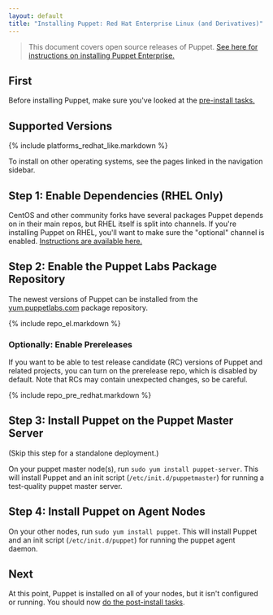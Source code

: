 ```yaml
---
layout: default
title: "Installing Puppet: Red Hat Enterprise Linux (and Derivatives)"
---
```


[peinstall]: /pe/latest/install_basic.html
[puppet enterprise]: /pe/latest/

> This document covers open source releases of Puppet. [See here for instructions on installing Puppet Enterprise.][peinstall]

First
-----

Before installing Puppet, make sure you've looked at the [pre-install tasks.](./pre_install.html)

Supported Versions
-----

{% include platforms_redhat_like.markdown %}

To install on other operating systems, see the pages linked in the navigation sidebar.

Step 1: Enable Dependencies (RHEL Only)
-----

CentOS and other community forks have several packages Puppet depends on in their main repos, but RHEL itself is split into channels. If you're installing Puppet on RHEL, you'll want to make sure the "optional" channel is enabled. [Instructions are available here.](https://access.redhat.com/site/documentation/en-US/OpenShift_Enterprise/1/html/Client_Tools_Installation_Guide/Installing_Using_the_Red_Hat_Enterprise_Linux_Optional_Channel.html)

Step 2: Enable the Puppet Labs Package Repository
-----

The newest versions of Puppet can be installed from the [yum.puppetlabs.com](http://yum.puppetlabs.com) package repository.

{% include repo_el.markdown %}

### Optionally: Enable Prereleases

If you want to be able to test release candidate (RC) versions of Puppet and related projects, you can turn on the prerelease repo, which is disabled by default. Note that RCs may contain unexpected changes, so be careful.

{% include repo_pre_redhat.markdown %}

Step 3: Install Puppet on the Puppet Master Server
-----

(Skip this step for a standalone deployment.)

On your puppet master node(s), run `sudo yum install puppet-server`. This will install Puppet and an init script (`/etc/init.d/puppetmaster`) for running a test-quality puppet master server.

Step 4: Install Puppet on Agent Nodes
-----

On your other nodes, run `sudo yum install puppet`. This will install Puppet and an init script (`/etc/init.d/puppet`) for running the puppet agent daemon.

Next
----

At this point, Puppet is installed on all of your nodes, but it isn't configured or running. You should now [do the post-install tasks](./post_install.html).
